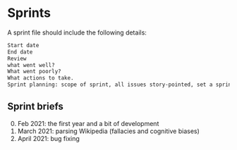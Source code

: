 # Sprints

A sprint file should include the following details:

```txt
Start date
End date
Review
what went well?
What went poorly?
What actions to take.
Sprint planning: scope of sprint, all issues story-pointed, set a sprint target name.
```

## Sprint briefs

0. Feb 2021: the first year and a bit of development
1. March 2021: parsing Wikipedia (fallacies and cognitive biases)
1. April 2021: bug fixing
